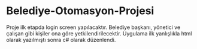# Belediye-Otomasyon-Projesi
Proje ilk etapda login screen yapılacaktır.
Belediye başkanı, yönetici ve çalışan gibi kişiler ona göre yetkilendirilecektir.
Uygulama ilk yanlışlıkla html olarak yazılmıştı sonra c# olarak düzenlendi.
